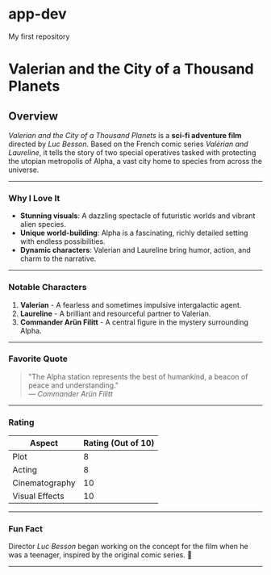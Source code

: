 # app-dev
My first repository
# Valerian and the City of a Thousand Planets

## **Overview**
*Valerian and the City of a Thousand Planets* is a **sci-fi adventure film** directed by *Luc Besson*. Based on the French comic series *Valérian and Laureline*, it tells the story of two special operatives tasked with protecting the utopian metropolis of Alpha, a vast city home to species from across the universe.

---

### **Why I Love It**
- **Stunning visuals**: A dazzling spectacle of futuristic worlds and vibrant alien species.
- **Unique world-building**: Alpha is a fascinating, richly detailed setting with endless possibilities.
- **Dynamic characters**: Valerian and Laureline bring humor, action, and charm to the narrative.

---

### **Notable Characters**
1. **Valerian** - A fearless and sometimes impulsive intergalactic agent.
2. **Laureline** - A brilliant and resourceful partner to Valerian.
3. **Commander Arün Filitt** - A central figure in the mystery surrounding Alpha.

---

### **Favorite Quote**
> "The Alpha station represents the best of humankind, a beacon of peace and understanding."  
— *Commander Arün Filitt*

---

### **Rating**
| Aspect            | Rating (Out of 10) |
|--------------------|--------------------|
| Plot              | 8                  |
| Acting            | 8                  |
| Cinematography    | 10                 |
| Visual Effects    | 10                 |

---

### Fun Fact
Director *Luc Besson* began working on the concept for the film when he was a teenager, inspired by the original comic series. 🚀

---


